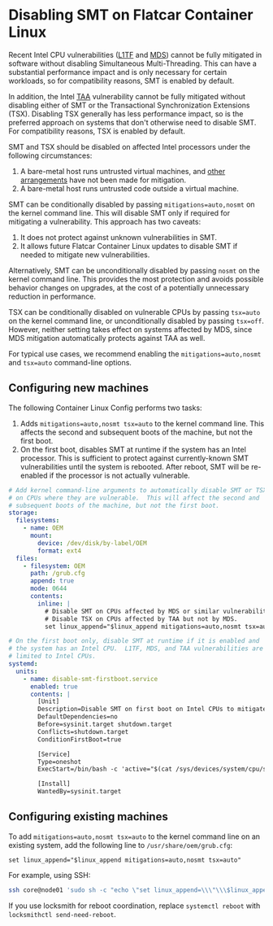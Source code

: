 # Disabling SMT on Flatcar Container Linux

Recent Intel CPU vulnerabilities ([L1TF] and [MDS]) cannot be fully mitigated in software without disabling Simultaneous Multi-Threading. This can have a substantial performance impact and is only necessary for certain workloads, so for compatibility reasons, SMT is enabled by default.

In addition, the Intel [TAA] vulnerability cannot be fully mitigated without disabling either of SMT or the Transactional Synchronization Extensions (TSX). Disabling TSX generally has less performance impact, so is the preferred approach on systems that don't otherwise need to disable SMT. For compatibility reasons, TSX is enabled by default.

SMT and TSX should be disabled on affected Intel processors under the following circumstances:
1. A bare-metal host runs untrusted virtual machines, and [other arrangements][l1tf-mitigation] have not been made for mitigation.
2. A bare-metal host runs untrusted code outside a virtual machine.

SMT can be conditionally disabled by passing `mitigations=auto,nosmt` on the kernel command line. This will disable SMT only if required for mitigating a vulnerability. This approach has two caveats:
1. It does not protect against unknown vulnerabilities in SMT.
2. It allows future Flatcar Container Linux updates to disable SMT if needed to mitigate new vulnerabilities.

Alternatively, SMT can be unconditionally disabled by passing `nosmt` on the kernel command line. This provides the most protection and avoids possible behavior changes on upgrades, at the cost of a potentially unnecessary reduction in performance.

TSX can be conditionally disabled on vulnerable CPUs by passing `tsx=auto` on the kernel command line, or unconditionally disabled by passing `tsx=off`. However, neither setting takes effect on systems affected by MDS, since MDS mitigation automatically protects against TAA as well.

For typical use cases, we recommend enabling the `mitigations=auto,nosmt` and `tsx=auto` command-line options.

[L1TF]: https://www.kernel.org/doc/html/latest/admin-guide/hw-vuln/l1tf.html
[l1tf-mitigation]: https://www.kernel.org/doc/html/latest/admin-guide/hw-vuln/l1tf.html#mitigation-selection-guide
[MDS]: https://www.kernel.org/doc/html/latest/admin-guide/hw-vuln/mds.html
[TAA]: https://www.kernel.org/doc/html/latest/admin-guide/hw-vuln/tsx_async_abort.html

## Configuring new machines

The following Container Linux Config performs two tasks:

1. Adds `mitigations=auto,nosmt tsx=auto` to the kernel command line. This affects the second and subsequent boots of the machine, but not the first boot.
2. On the first boot, disables SMT at runtime if the system has an Intel processor. This is sufficient to protect against currently-known SMT vulnerabilities until the system is rebooted. After reboot, SMT will be re-enabled if the processor is not actually vulnerable.

```yaml
# Add kernel command-line arguments to automatically disable SMT or TSX
# on CPUs where they are vulnerable.  This will affect the second and
# subsequent boots of the machine, but not the first boot.
storage:
  filesystems:
    - name: OEM
      mount:
        device: /dev/disk/by-label/OEM
        format: ext4
  files:
    - filesystem: OEM
      path: /grub.cfg
      append: true
      mode: 0644
      contents:
        inline: |
          # Disable SMT on CPUs affected by MDS or similar vulnerabilities.
          # Disable TSX on CPUs affected by TAA but not by MDS.
          set linux_append="$linux_append mitigations=auto,nosmt tsx=auto"

# On the first boot only, disable SMT at runtime if it is enabled and
# the system has an Intel CPU.  L1TF, MDS, and TAA vulnerabilities are
# limited to Intel CPUs.
systemd:
  units:
    - name: disable-smt-firstboot.service
      enabled: true
      contents: |
        [Unit]
        Description=Disable SMT on first boot on Intel CPUs to mitigate MDS
        DefaultDependencies=no
        Before=sysinit.target shutdown.target
        Conflicts=shutdown.target
        ConditionFirstBoot=true

        [Service]
        Type=oneshot
        ExecStart=/bin/bash -c 'active="$(cat /sys/devices/system/cpu/smt/active)" && if [[ "$active" != 0 ]] && grep -q "vendor_id.*GenuineIntel" /proc/cpuinfo; then echo "Disabling SMT." && echo off > /sys/devices/system/cpu/smt/control; fi'

        [Install]
        WantedBy=sysinit.target
```

## Configuring existing machines

To add `mitigations=auto,nosmt tsx=auto` to the kernel command line on an existing system, add the following line to `/usr/share/oem/grub.cfg`:

```
set linux_append="$linux_append mitigations=auto,nosmt tsx=auto"
```

For example, using SSH:

```sh
ssh core@node01 'sudo sh -c "echo \"set linux_append=\\\"\\\$linux_append mitigations=auto,nosmt tsx=auto\\\"\" >> /usr/share/oem/grub.cfg && systemctl reboot"'
```

If you use locksmith for reboot coordination, replace `systemctl reboot` with `locksmithctl send-need-reboot`.
